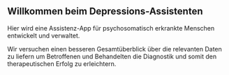 ## Willkommen beim Depressions-Assistenten

Hier wird eine Assistenz-App für psychosomatisch erkrankte Menschen entwickelt und verwaltet.

Wir versuchen einen besseren Gesamtüberblick über die relevanten Daten zu liefern um Betroffenen und Behandelten die Diagnostik und somit den therapeutischen Erfolg zu erleichtern. 
